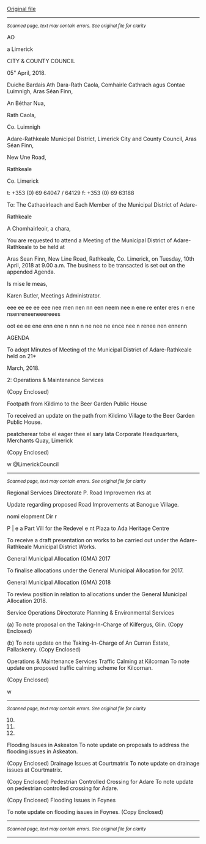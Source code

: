 [Original file](https://www.limerick.ie/sites/default/files/media/documents/2018-04/00%20Agenda%2010th%20April%2C%202018.pdf)

---
*<small>Scanned page, text may contain errors. See original file for clarity</small>*  

AO

a
Limerick

CITY & COUNTY
COUNCIL

05" April, 2018.

Duiche Bardais Ath Dara-Rath Caola,
Comhairle Cathrach agus Contae Luimnigh,
Aras Séan Finn,

An Béthar Nua,

Rath Caola,

Co. Luimnigh

Adare-Rathkeale Municipal District,
Limerick City and County Council,
Aras Séan Finn,

New Une Road,

Rathkeale

Co. Limerick

t: +353 (0) 69 64047 / 64129
f: +353 (0) 69 63188

To: The Cathaoirleach and Each Member of the Municipal District of Adare-

Rathkeale

A Chomhairleoir, a chara,

You are requested to attend a Meeting of the Municipal District of Adare-Rathkeale to be held at

Aras Sean Finn, New Line Road, Rathkeale, Co. Limerick, on Tuesday, 10th April, 2018 at 9.00 a.m.
The business to be transacted is set out on the appended Agenda.

Is mise le meas,

Karen Butler,
Meetings Administrator.

eee ee ee ee eee nee men nen nn een neem nee n ene re enter eres n ene nsenreneeneeereees

oot ee ee ene enn ene n nnn n ne nee ne ence nee n renee nen ennenn

AGENDA

To adopt Minutes of Meeting of the Municipal District of Adare-Rathkeale held on 21*

March, 2018.

2: Operations & Maintenance Services

(Copy Enclosed)

Footpath from Kildimo to the Beer Garden Public House

To received an update on the path from Kildimo Village to the Beer Garden Public House.

peatcherear tobe el eager thee el sary lata
Corporate Headquarters, Merchants Quay, Limerick

(Copy Enclosed)

w @LimerickCouncil


---
*<small>Scanned page, text may contain errors. See original file for clarity</small>*  

Regional Services Directorate
P. Road Improvemen rks at

Update regarding proposed Road Improvements at Banogue Village.

nomi elopment Dir r

P | e a Part Vill for the Redevel e nt Plaza to Ada
Heritage Centre

To receive a draft presentation on works to be carried out under the Adare-Rathkeale
Municipal District Works.

General Municipal Allocation (GMA) 2017

To finalise allocations under the General Municipal Allocation for 2017.

General Municipal Allocation (GMA) 2018

To review position in relation to allocations under the General Municipal Allocation 2018.

Service Operations Directorate
Planning & Environmental Services

(a) To note proposal on the Taking-In-Charge of Kilfergus, Glin.
(Copy Enclosed)

(b) To note update on the Taking-In-Charge of An Curran Estate, Pallaskenry.
(Copy Enclosed)

Operations & Maintenance Services
Traffic Calming at Kilcornan
To note update on proposed traffic calming scheme for Kilcornan.

(Copy Enclosed)

w


---
*<small>Scanned page, text may contain errors. See original file for clarity</small>*  

10.

11.

12.

Flooding Issues in Askeaton
To note update on proposals to address the flooding issues in Askeaton.

(Copy Enclosed)
Drainage Issues at Courtmatrix
To note update on drainage issues at Courtmatrix.

(Copy Enclosed)
Pedestrian Controlled Crossing for Adare
To note update on pedestrian controlled crossing for Adare.

(Copy Enclosed)
Flooding Issues in Foynes

To note update on flooding issues in Foynes.
(Copy Enclosed)


---
*<small>Scanned page, text may contain errors. See original file for clarity</small>*  



---
